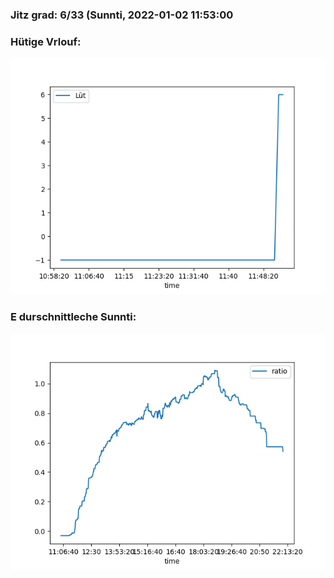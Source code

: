 ### Jitz grad: 6/33 (Sunnti, 2022-01-02 11:53:00

### Hütige Vrlouf:
![Graph](Today.png)

### E durschnittleche Sunnti:
![Graph](Sunnti.png)
